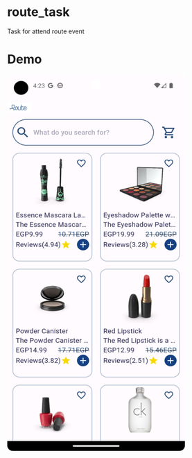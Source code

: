 # route_task

Task for attend route event 

# Demo 
<div>
  <img src ="https://github.com/youssefhedefa/route_task/blob/development/Screenshot_20240712_162314.png" width = 410 height = 867>
  &nbsp;&nbsp;&nbsp;&nbsp; 
  </div>
  
  &nbsp;&nbsp;&nbsp;&nbsp; 

